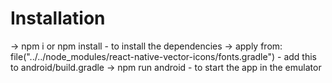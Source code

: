# Installation

-> npm i or npm install - to install the dependencies
->  apply from: file("../../node_modules/react-native-vector-icons/fonts.gradle") - add this to android/build.gradle
-> npm run android - to start the app in the emulator